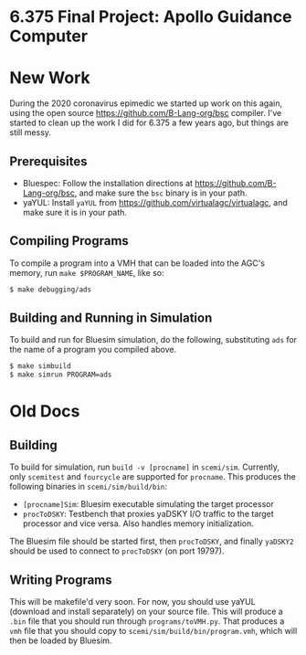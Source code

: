 6.375 Final Project: Apollo Guidance Computer
=============================================

New Work
========

During the 2020 coronavirus epimedic we started up work on this again, using the open source https://github.com/B-Lang-org/bsc compiler.  I've started to clean up the work I did for 6.375 a few years ago, but things are still messy.


Prerequisites
-------------

* Bluespec: Follow the installation directions at https://github.com/B-Lang-org/bsc, and make sure the `bsc` binary is in your path.
* yaYUL: Install `yaYUL` from https://github.com/virtualagc/virtualagc, and make sure it is in your path.


Compiling Programs
------------------

To compile a program into a VMH that can be loaded into the AGC's memory, run `make $PROGRAM_NAME`, like so:

```sh
$ make debugging/ads
```


Building and Running in Simulation
----------------------------------

To build and run for Bluesim simulation, do the following, substituting `ads` for the name of a program you compiled above.

```sh
$ make simbuild
$ make simrun PROGRAM=ads
```


Old Docs
========

Building
--------

To build for simulation, run `build -v [procname]` in `scemi/sim`.  Currently, only `scemitest` and `fourcycle` are supported for `procname`.  This produces the following binaries in `scemi/sim/build/bin`:
  - `[procname]Sim`: Bluesim executable simulating the target processor
  - `procToDSKY`: Testbench that proxies yaDSKY I/O traffic to the target processor and vice versa.  Also handles memory initialization.

The Bluesim file should be started first, then `procToDSKY`, and finally `yaDSKY2` should be used to connect to `procToDSKY` (on port 19797).


Writing Programs
----------------

This will be makefile'd very soon.  For now, you should use yaYUL (download and install separately) on your source file.  This will produce a `.bin` file that you should run through `programs/toVMH.py`.  That produces a `vmh` file that you should copy to `scemi/sim/build/bin/program.vmh`, which will then be loaded by Bluesim.
